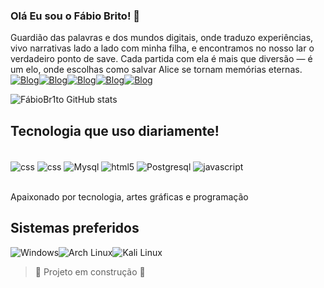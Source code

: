 ### Olá Eu sou o Fábio Brito! 🤙
Guardião das palavras e dos mundos digitais, onde traduzo experiências, vivo narrativas lado a lado com minha filha, e encontramos no nosso lar o verdadeiro ponto de save. Cada partida com ela é mais que diversão — é um elo, onde escolhas como salvar Alice se tornam memórias eternas.
[![Blog](https://img.shields.io/badge/dev.to-0A0A0A?style=for-the-badge&logo=devdotto&logoColor=white)](https://dev.to/)[![Blog](https://img.shields.io/badge/Reddit-FF4500?style=for-the-badge&logo=reddit&logoColor=white)](https://www.reddit.com/user/Psychological-Two880)[![Blog](https://img.shields.io/badge/LinkedIn-0077B5?style=for-the-badge&logo=linkedin&logoColor=white)](https://www.linkedin.com/in/f%C3%A1bio-germano-a1b8b09b/)[![Blog](https://img.shields.io/badge/WhatsApp-25D366?style=for-the-badge&logo=whatsapp&logoColor=white)](https://web.whatsapp.com/send?phone5595991704461)[![Blog](https://img.shields.io/badge/Instagram-E4405F?style=for-the-badge&logo=instagram&logoColor=white)](https://www.instagram.com/fabiobrito095/)


![FábioBr1to GitHub stats](https://github-readme-stats.vercel.app/api?username=fabiobr1to&show_icons=true&theme=merko)

## Tecnologia que uso diariamente!

<div style="display: inline_block"><br/>
   <img align="center" alt="css" src="https://img.shields.io/badge/Made%20for-VSCode-1f425f.svg" />
<img align="center" alt="css" src="https://img.shields.io/badge/CSS3-1572B6?style=for-the-badge&logo=css3&logoColor=white" />
   <img align="center" alt="Mysql" src="https://img.shields.io/badge/MySQL-005C84?style=for-the-badge&logo=mysql&logoColor=white" />
   <img align="center" alt="html5" src="https://img.shields.io/badge/HTML5-E34F26?style=for-the-badge&logo=html5&logoColor=white" />
   <img align="center" alt="Postgresql" src="https://img.shields.io/badge/PostgreSQL-316192?style=for-the-badge&logo=postgresql&logoColor=white" />
   <img align="center" alt="javascript" src="https://img.shields.io/badge/JavaScript-F7DF1E?style=for-the-badge&logo=javascript&logoColor=black" />
</div><br/> 

Apaixonado por tecnologia, artes gráficas e programação

## Sistemas preferidos

<img align="center" alt="Windows" src="https://img.shields.io/badge/Windows-0078D6?style=for-the-badge&logo=windows&logoColor=white"/><img align="center" alt="Arch Linux" src="https://img.shields.io/badge/Arch_Linux-1793D1?style=for-the-badge&logo=arch-linux&logoColor=white"/><img align="center" alt="Kali Linux" src="https://img.shields.io/badge/Kali_Linux-557C94?style=for-the-badge&logo=kali-linux&logoColor=white"/>

> :construction: Projeto em construção :construction:
